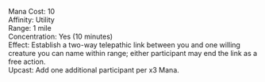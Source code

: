 Mana Cost: 10  
Affinity: Utility  
Range: 1 mile  
Concentration: Yes (10 minutes)  
Effect: Establish a two-way telepathic link between you and one willing creature you can name within range; either participant may end the link as a free action.  
Upcast: Add one additional participant per x3 Mana.